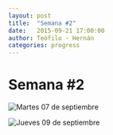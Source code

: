 ```yaml
---
layout: post
title:  "Semana #2"
date:   2015-09-21 17:00:00
author: Teófilo - Hernán
categories: progress
---
```


# Semana #2

![Martes 07 de septiembre]({{site.baseurl}}/assets/week-progress/foto1.jpg)

![Jueves 09 de septiembre]({{site.baseurl}}/assets/week-progress/foto2.jpg)
